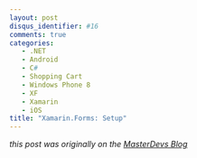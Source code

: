 ```yaml
---
layout: post
disqus_identifier: #16
comments: true
categories:
   - .NET
   - Android
   - C#
   - Shopping Cart
   - Windows Phone 8
   - XF
   - Xamarin
   - iOS
title: "Xamarin.Forms: Setup"
---
```


_this post was originally on the [MasterDevs Blog](http://blog.masterdevs.com/xamarin-forms-shopping-cart-day-0/)_
